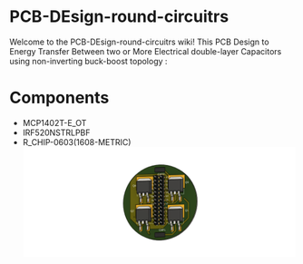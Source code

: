 # PCB-DEsign-round-circuitrs
Welcome to the PCB-DEsign-round-circuitrs wiki!
This PCB Design to Energy Transfer Between two or More Electrical double-layer Capacitors using non-inverting buck-boost topology :
# Components
* MCP1402T-E_OT
* IRF520NSTRLPBF
* R_CHIP-0603(1608-METRIC) 
![](https://github.com/TayasanM/PCB-DEsign-round-circuitrs/blob/main/round_circuit_Schematic%20v19.png)
